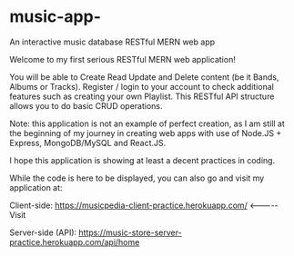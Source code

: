 # music-app-
An interactive music database RESTful MERN web app

Welcome to my first serious RESTful MERN web application!

You will be able to Create Read Update and Delete content (be it Bands, Albums or Tracks).
Register / login to your account to check additional features such as creating your own Playlist.
This RESTful API structure allows you to do basic CRUD operations.

Note: this application is not an example of perfect creation, as I am still at the beginning of my journey
in creating web apps with use of Node.JS + Express, MongoDB/MySQL and React.JS.

I hope this application is showing at least a decent practices in coding.

While the code is here to be displayed, you can also go and visit my application at:

Client-side: https://musicpedia-client-practice.herokuapp.com/ <----- Visit

Server-side (API): https://music-store-server-practice.herokuapp.com/api/home
